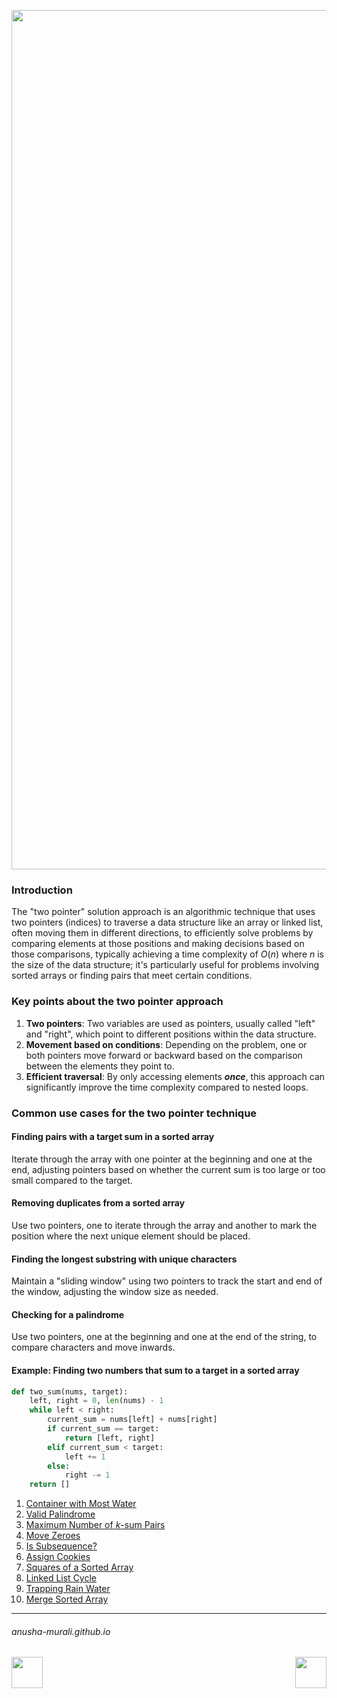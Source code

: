 <p align="center">
<img width="1375" alt="favorite_two_pointers" src="https://github.com/user-attachments/assets/0a738556-c0dd-4c7d-b93a-f2d26722f937" />
</p>

### Introduction

The "two pointer" solution approach is an algorithmic technique that uses two pointers (indices) to traverse a data structure like an array or linked list, often moving them in different directions, to efficiently solve problems by comparing elements at those positions and making decisions based on those comparisons, typically achieving a time complexity of $O(n)$ where $n$ is the size of the data structure; it's particularly useful for problems involving sorted arrays or finding pairs that meet certain conditions. 


### Key points about the two pointer approach

1. **Two pointers**: Two variables are used as pointers, usually called "left" and "right", which point to different positions within the data structure.
2. **Movement based on conditions**: Depending on the problem, one or both pointers move forward or backward based on the comparison between the elements they point to.
3. **Efficient traversal**: By only accessing elements ***once***, this approach can significantly improve the time complexity compared to nested loops.

### Common use cases for the two pointer technique

#### Finding pairs with a target sum in a sorted array

Iterate through the array with one pointer at the beginning and one at the end, adjusting pointers based on whether the current sum is too large or too small compared to the target. 

#### Removing duplicates from a sorted array

Use two pointers, one to iterate through the array and another to mark the position where the next unique element should be placed. 

#### Finding the longest substring with unique characters

Maintain a "sliding window" using two pointers to track the start and end of the window, adjusting the window size as needed. 

#### Checking for a palindrome

Use two pointers, one at the beginning and one at the end of the string, to compare characters and move inwards. 

#### Example: Finding two numbers that sum to a target in a sorted array

```python
def two_sum(nums, target):
    left, right = 0, len(nums) - 1
    while left < right:
        current_sum = nums[left] + nums[right]
        if current_sum == target:
            return [left, right]
        elif current_sum < target:
            left += 1
        else:
            right -= 1
    return [] 
```


1. [Container with Most Water](./11.md)
2. [Valid Palindrome](./125.md)
3. [Maximum Number of $k$-sum Pairs](./1679.md)
4. [Move Zeroes](./283.md)
5. [Is Subsequence?](./392.md)
6. [Assign Cookies](./455.md)
7. [Squares of a Sorted Array](./977.md)
8. [Linked List Cycle](./141.md)
9. [Trapping Rain Water](./42.md)
10. [Merge Sorted Array](./88.md)


* * *
###### anusha-murali.github.io


<img src="https://github.com/anusha-murali/anusha-murali.github.io/assets/111596338/639243aa-2857-4595-a65a-7852762bb002" width="50" height="50" align="left">

[<img src="https://github.com/user-attachments/assets/989cfb30-4fb8-40f8-a812-8a054869aa32" width="50" height="50" align="right">](../index.md)

